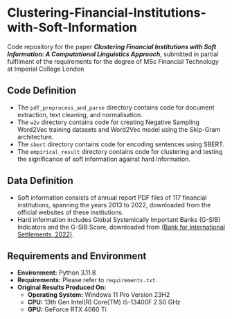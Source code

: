 # Clustering-Financial-Institutions-with-Soft-Information

Code repository for the paper **_Clustering Financial Institutions with Soft Information: A Computational Linguistics Approach_**, submitted in partial fulfilment of the requirements for the degree of MSc Financial Technology at Imperial College London

## Code Definition
- The `pdf_preprocess_and_parse` directory contains code for document extraction, text cleaning, and normalisation.
- The `w2v` directory contains code for creating Negative Sampling Word2Vec training datasets and Word2Vec model using the Skip-Gram architecture.
- The `sbert` directory contains code for encoding sentences using SBERT.
- The `empirical_result` directory contains code for clustering and testing the significance of soft information against hard information.

## Data Definition
- Soft information consists of annual report PDF files of 117 financial institutions, spanning the years 2013 to 2022, downloaded from the official websites of these institutions.
- Hard information includes Global Systemically Important Banks (G-SIB) Indicators and the G-SIB Score, downloaded from [(Bank for International Settlements, 2022)](https://www.bis.org/bcbs/gsib/gsib_assessment_samples.htm).

## Requirements and Environment
- **Environment:** Python 3.11.8
- **Requirements:** Please refer to `requirements.txt`.
- **Original Results Produced On:**
    - **Operating System:** Windows 11 Pro Version 23H2
    - **CPU:** 13th Gen Intel(R) Core(TM) i5-13400F 2.50 GHz
    - **GPU:** GeForce RTX 4060 Ti